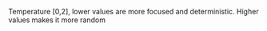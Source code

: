 
Temperature
[0,2], 
lower values are more focused and deterministic.
Higher values makes it more random


